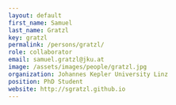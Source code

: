 ```yaml
---
layout: default
first_name: Samuel
last_name: Gratzl
key: gratzl
permalink: /persons/gratzl/
role: collaborator
email: samuel.gratzl@jku.at
image: /assets/images/people/gratzl.jpg
organization: Johannes Kepler University Linz
position: PhD Student
website: http://sgratzl.github.io
---
```

